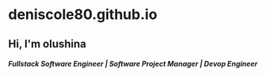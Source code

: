 # deniscole80.github.io

<h2>Hi, I'm olushina</h2>
<h5 color="#0dcaf0">Fullstack Software Engineer | Software Project Manager | Devop Engineer</h5>
